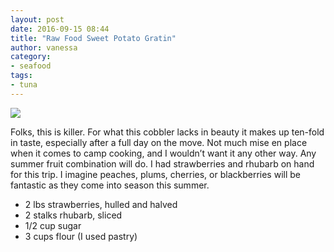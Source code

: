 ```yaml
---
layout: post
date: 2016-09-15 08:44
title: "Raw Food Sweet Potato Gratin"
author: vanessa
category:
- seafood
tags:
- tuna
---
```


<img src="http://farm4.staticflickr.com/3546/3462051642_67f8580d26_b.jpg" />

Folks, this is killer. For what this cobbler lacks in beauty it makes up ten-fold in taste, especially after a full day on the move. Not much mise en place when it comes to camp cooking, and I wouldn’t want it any other way. Any summer fruit combination will do. I had strawberries and rhubarb on hand for this trip. I imagine peaches, plums, cherries, or blackberries will be fantastic as they come into season this summer.

<ul>
    <li>2 lbs strawberries, hulled and halved</li>
    <li>2 stalks rhubarb, sliced</li>
    <li>1/2 cup sugar</li>
    <li>3 cups flour (I used pastry)</li>
</ul>